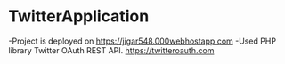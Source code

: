 # TwitterApplication
-Project is deployed on https://jigar548.000webhostapp.com
-Used PHP library Twitter OAuth REST API. https://twitteroauth.com

